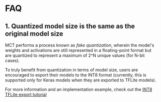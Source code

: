 # FAQ

## 1. Quantized model size is the same as the original model size

MCT performs a process known as *fake quantization*, wherein the model's weights and activations are still represented in a floating-point
format but are quantized to represent a maximum of 2^N unique values (for N-bit cases).

To truly benefit from quantization in terms of model size, users are encouraged to export their models to the INT8 format (currently, this is supported only for Keras models when they are exported to TFLite models).

For more information and an implementation example, check out the [INT8 TFLite export tutorial](https://github.com/sony/model_optimization/blob/main/tutorials/notebooks/keras/export/example_keras_export.ipynb)
